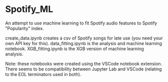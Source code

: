 # Spotify_ML
An attempt to use machine learning to fit Spotify audio features to Spotify "Popularity" index.

create_data.ipynb creates a csv of Spotify songs for late use (you need your own API key for this).
data_fitting.ipynb is the analysis and machine learning notebook.
XGB_fitting.ipynb is the XGB version of machine learning analysis.

Note: these notebooks were created using the VSCode notebook extension.
There seems to be compatibility between Jupyter Lab and VSCode (relating to the EOL terminators used in both).
